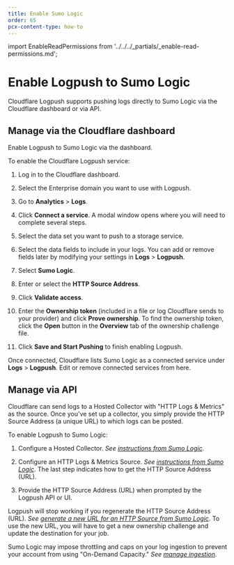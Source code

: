 ```yaml
---
title: Enable Sumo Logic
order: 65
pcx-content-type: how-to
---
```


import EnableReadPermissions from '../../../_partials/_enable-read-permissions.md';

# Enable Logpush to Sumo Logic

Cloudflare Logpush supports pushing logs directly to Sumo Logic via the Cloudflare dashboard or via API.

## Manage via the Cloudflare dashboard

Enable Logpush to Sumo Logic via the dashboard.

To enable the Cloudflare Logpush service:

1. Log in to the Cloudflare dashboard.

1. Select the Enterprise domain you want to use with Logpush.

1. Go to **Analytics** > **Logs**.

1. Click **Connect a service**. A modal window opens where you will need to complete several steps.

1. Select the data set you want to push to a storage service.

1. Select the data fields to include in your logs. You can add or remove fields later by modifying your settings in **Logs** > **Logpush**.

1. Select **Sumo Logic**.

1. Enter or select the **HTTP Source Address**.

1. Click **Validate access**.
1. Enter the **Ownership token** (included in a file or log Cloudflare sends to your provider) and click **Prove ownership**. To find the ownership token, click the **Open** button in the **Overview** tab of the ownership challenge file.

1. Click **Save and Start Pushing** to finish enabling Logpush.

Once connected, Cloudflare lists Sumo Logic as a connected service under **Logs** > **Logpush**. Edit or remove connected services from here.

## Manage via API

Cloudflare can send logs to a Hosted Collector with "HTTP Logs & Metrics" as the source. Once you've set up a collector, you simply provide the HTTP Source Address (a unique URL) to which logs can be posted.

<EnableReadPermissions />

To enable Logpush to Sumo Logic:

1. Configure a Hosted Collector. _See [instructions from Sumo Logic](https://help.sumologic.com/03Send-Data/Hosted-Collectors/Configure-a-Hosted-Collector)_.

1. Configure an HTTP Logs & Metrics Source. _See [instructions from Sumo Logic](https://help.sumologic.com/03Send-Data/Sources/02Sources-for-Hosted-Collectors/HTTP-Source)_. The last step indicates how to get the HTTP Source Address (URL).

1. Provide the HTTP Source Address (URL) when prompted by the Logpush API or UI.

<Aside type="note" header="Note">

Logpush will stop working if you regenerate the HTTP Source Address (URL). _See [generate a new URL for an HTTP Source from Sumo Logic](https://help.sumologic.com/03Send-Data/Sources/02Sources-for-Hosted-Collectors/HTTP-Source/zGenerate-a-new-URL-for-an-HTTP-Source)_. To use the new URL, you will have to get a new ownership challenge and update the destination for your job.

</Aside>

<Aside type="info" header="Info">

Sumo Logic may impose throttling and caps on your log ingestion to prevent your account from using "On-Demand Capacity." _See [manage ingestion](https://help.sumologic.com/Manage/Ingestion-and-Volume/01Manage-Ingestion)_.

</Aside>
